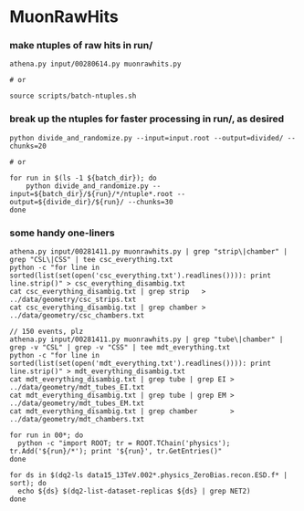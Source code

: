 # MuonRawHits

### make ntuples of raw hits in run/

    athena.py input/00280614.py muonrawhits.py
    
    # or
    
    source scripts/batch-ntuples.sh

### break up the ntuples for faster processing in run/, as desired

    python divide_and_randomize.py --input=input.root --output=divided/ --chunks=20
    
    # or
    
    for run in $(ls -1 ${batch_dir}); do
        python divide_and_randomize.py --input=${batch_dir}/${run}/*/ntuple*.root --output=${divide_dir}/${run}/ --chunks=30
    done

### some handy one-liners

    athena.py input/00281411.py muonrawhits.py | grep "strip\|chamber" | grep "CSL\|CSS" | tee csc_everything.txt
    python -c "for line in sorted(list(set(open('csc_everything.txt').readlines()))): print line.strip()" > csc_everything_disambig.txt
    cat csc_everything_disambig.txt | grep strip   > ../data/geometry/csc_strips.txt
    cat csc_everything_disambig.txt | grep chamber > ../data/geometry/csc_chambers.txt

    // 150 events, plz
    athena.py input/00281411.py muonrawhits.py | grep "tube\|chamber" | grep -v "CSL" | grep -v "CSS" | tee mdt_everything.txt
    python -c "for line in sorted(list(set(open('mdt_everything.txt').readlines()))): print line.strip()" > mdt_everything_disambig.txt
    cat mdt_everything_disambig.txt | grep tube | grep EI > ../data/geometry/mdt_tubes_EI.txt
    cat mdt_everything_disambig.txt | grep tube | grep EM > ../data/geometry/mdt_tubes_EM.txt
    cat mdt_everything_disambig.txt | grep chamber        > ../data/geometry/mdt_chambers.txt

    for run in 00*; do 
      python -c "import ROOT; tr = ROOT.TChain('physics'); tr.Add('${run}/*'); print '${run}', tr.GetEntries()"
    done

    for ds in $(dq2-ls data15_13TeV.002*.physics_ZeroBias.recon.ESD.f* | sort); do 
      echo ${ds} $(dq2-list-dataset-replicas ${ds} | grep NET2)
    done
